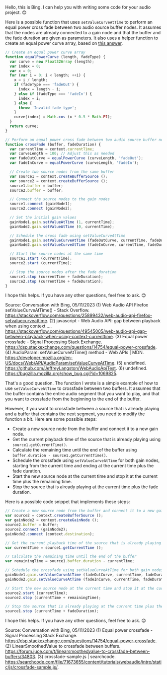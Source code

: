 Hello, this is Bing. I can help you with writing some code for your audio project. 😊

Here is a possible function that uses `setValueCurveAtTime` to perform an equal power cross fade between two audio source buffer nodes. It assumes that the nodes are already connected to a gain node and that the buffer and the fade duration are given as parameters. It also uses a helper function to create an equal power curve array, based on [this answer](^2^).

```javascript
// Create an equal power curve array
function equalPowerCurve (length, fadeType) {
  var curve = new Float32Array (length);
  var index = 0;
  var x = 0;
  for (var i = 0; i < length; ++i) {
    x = i / length;
    if (fadeType === 'fadeOut') {
      index = length - i;
    } else if (fadeType === 'fadeIn') {
      index = i;
    } else {
      throw 'Invalid fade type';
    }
    curve[index] = Math.cos (x * 0.5 * Math.PI);
  }
  return curve;
}

// Perform an equal power cross fade between two audio source buffer nodes
function crossFade (buffer, fadeDuration) {
  var currentTime = context.currentTime;
  var curveLength = 100; // Adjust this as needed
  var fadeOutCurve = equalPowerCurve (curveLength, 'fadeOut');
  var fadeInCurve = equalPowerCurve (curveLength, 'fadeIn');

  // Create two source nodes from the same buffer
  var source1 = context.createBufferSource ();
  var source2 = context.createBufferSource ();
  source1.buffer = buffer;
  source2.buffer = buffer;

  // Connect the source nodes to the gain nodes
  source1.connect (gainNode1);
  source2.connect (gainNode2);

  // Set the initial gain values
  gainNode1.gain.setValueAtTime (1, currentTime);
  gainNode2.gain.setValueAtTime (0, currentTime);

  // Schedule the cross fade using setValueCurveAtTime
  gainNode1.gain.setValueCurveAtTime (fadeOutCurve, currentTime, fadeDuration);
  gainNode2.gain.setValueCurveAtTime (fadeInCurve, currentTime, fadeDuration);

  // Start the source nodes at the same time
  source1.start (currentTime);
  source2.start (currentTime);

  // Stop the source nodes after the fade duration
  source1.stop (currentTime + fadeDuration);
  source2.stop (currentTime + fadeDuration);
}
```

I hope this helps. If you have any other questions, feel free to ask. 😊

Source: Conversation with Bing, 05/11/2023
(1) Web Audio API Firefox setValueCurveAtTime() - Stack Overflow. https://stackoverflow.com/questions/25899432/web-audio-api-firefox-setvaluecurveattime.
(2) javascript - Web Audio API: gap between playback when using context .... https://stackoverflow.com/questions/49545005/web-audio-api-gap-between-playback-when-using-context-currenttime.
(3) Equal power crossfade - Signal Processing Stack Exchange. https://dsp.stackexchange.com/questions/14754/equal-power-crossfade.
(4) AudioParam: setValueCurveAtTime() method - Web APIs | MDN. https://developer.mozilla.org/en-US/docs/Web/API/AudioParam/setValueCurveAtTime.
(5) undefined. https://github.com/JeffreyLangston/WebAudioApiTest.
(6) undefined. https://bugzilla.mozilla.org/show_bug.cgi?id=1069825.

That's a good question. The function I wrote is a simple example of how to use `setValueCurveAtTime` to crossfade between two buffers. It assumes that the buffer contains the entire audio segment that you want to play, and that you want to crossfade from the beginning to the end of the buffer.

However, if you want to crossfade between a source that is already playing and a buffer that contains the next segment, you need to modify the function a bit. Here are some possible steps:

- Create a new source node from the buffer and connect it to a new gain node.
- Get the current playback time of the source that is already playing using `source1.getCurrentTime()`.
- Calculate the remaining time until the end of the buffer using `buffer.duration - source1.getCurrentTime()`.
- Schedule the crossfade using `setValueCurveAtTime` for both gain nodes, starting from the current time and ending at the current time plus the fade duration.
- Start the new source node at the current time and stop it at the current time plus the remaining time.
- Stop the source that is already playing at the current time plus the fade duration.

Here is a possible code snippet that implements these steps:

```javascript
// Create a new source node from the buffer and connect it to a new gain node
var source2 = context.createBufferSource ();
var gainNode2 = context.createGainNode ();
source2.buffer = buffer;
source2.connect (gainNode2);
gainNode2.connect (context.destination);

// Get the current playback time of the source that is already playing
var currentTime = source1.getCurrentTime ();

// Calculate the remaining time until the end of the buffer
var remainingTime = source1.buffer.duration - currentTime;

// Schedule the crossfade using setValueCurveAtTime for both gain nodes
gainNode1.gain.setValueCurveAtTime (fadeOutCurve, currentTime, fadeDuration);
gainNode2.gain.setValueCurveAtTime (fadeInCurve, currentTime, fadeDuration);

// Start the new source node at the current time and stop it at the current time plus the remaining time
source2.start (currentTime);
source2.stop (currentTime + remainingTime);

// Stop the source that is already playing at the current time plus the fade duration
source1.stop (currentTime + fadeDuration);
```

I hope this helps. If you have any other questions, feel free to ask. 😊

Source: Conversation with Bing, 05/11/2023
(1) Equal power crossfade - Signal Processing Stack Exchange. https://dsp.stackexchange.com/questions/14754/equal-power-crossfade.
(2) LinearSmoothedValue to crossfade between buffers. https://forum.juce.com/t/linearsmoothedvalue-to-crossfade-between-buffers/34803.
(3) crossfade-sample.js | searchcode. https://searchcode.com/file/71673655/content/tutorials/webaudio/intro/static/js/crossfade-sample.js/.